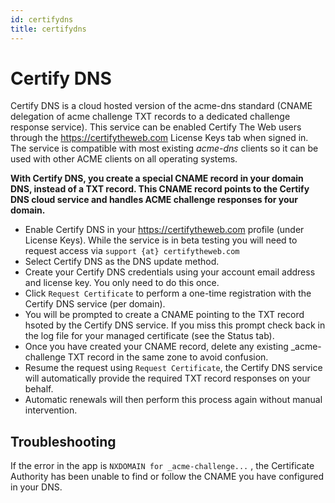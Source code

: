 ```yaml
---
id: certifydns
title: certifydns
---
```


# Certify DNS
Certify DNS is a cloud hosted version of the acme-dns standard (CNAME delegation of acme challenge TXT records to a dedicated challenge response service). This service can be enabled Certify The Web users through the https://certifytheweb.com License Keys tab when signed in. The service is compatible with most existing *acme-dns* clients so it can be used with other ACME clients on all operating systems.

**With Certify DNS, you create a special CNAME record in your domain DNS, instead of a TXT record. This CNAME record points to the Certify DNS cloud service and handles ACME challenge responses for your domain.**

- Enable Certify DNS in your https://certifytheweb.com profile (under License Keys). While the service is in beta testing you will need to request access via `support {at} certifytheweb.com`
- Select Certify DNS as the DNS update method.
- Create your Certify DNS credentials using your account email address and license key. You only need to do this once.
- Click `Request Certificate` to perform a one-time registration with the Certify DNS service (per domain).
- You will be prompted to create a CNAME pointing to the TXT record hsoted by the Certify DNS service. If you miss this prompt check back in the log file for your managed certificate (see the Status tab).
- Once you have created your CNAME record, delete any existing _acme-challenge TXT record in the same zone to avoid confusion.
- Resume the request using `Request Certificate`, the Certify DNS service will automatically provide the required TXT record responses on your behalf.
- Automatic renewals will then perform this process again without manual intervention.


## Troubleshooting

If the error in the app is `NXDOMAIN for _acme-challenge...` , the Certificate Authority has been unable to find or follow the CNAME you have configured in your DNS.

    